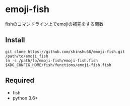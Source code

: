 # emoji-fish
fishのコマンドライン上でemojiの補完をする関数

## Install
```shell
git clone https://github.com/shinshu68/emoji-fish.git /path/to/emoji_fish
ln -s /path/to/emoji-fish/emoji-fish.fish $XDG_CONFIG_HOME/fish/functions/emoji-fish.fish
```

## Required
+ fish
+ python 3.6+
